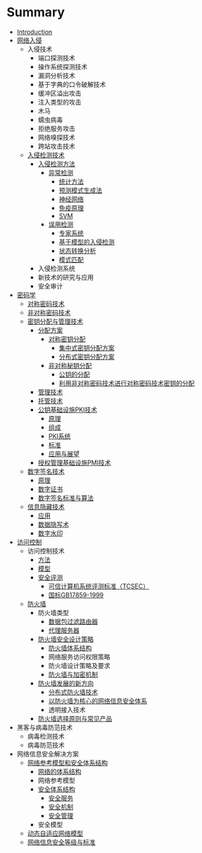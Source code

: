 # Summary

* [Introduction](README.md)
* [网络入侵](wang-luo-ru-qin.md)
  * 入侵技术
    * 端口探测技术
    * 操作系统探测技术
    * 漏洞分析技术
    * 基于字典的口令破解技术
    * 缓冲区溢出攻击
    * 注入类型的攻击
    * 木马
    * 蠕虫病毒
    * 拒绝服务攻击
    * 网络嗅探技术
    * 跨站攻击技术
  * [入侵检测技术](wang-luo-ru-qin/ru-qin-jian-ce-ji-zhu.md)
    * [入侵检测方法](wang-luo-ru-qin/ru-qin-jian-ce-ji-zhu/ru-qin-jian-ce-fang-fa.md)
      * [异常检测](wang-luo-ru-qin/ru-qin-jian-ce-ji-zhu/ru-qin-jian-ce-fang-fa/yi-chang-jian-ce.md)
        * [统计方法](wang-luo-ru-qin/ru-qin-jian-ce-ji-zhu/ru-qin-jian-ce-fang-fa/yi-chang-jian-ce/tong-ji-fang-fa.md)
        * [预测模式生成法](wang-luo-ru-qin/ru-qin-jian-ce-ji-zhu/ru-qin-jian-ce-fang-fa/yi-chang-jian-ce/yu-ce-mo-shi-sheng-cheng-fa.md)
        * [神经网络](wang-luo-ru-qin/ru-qin-jian-ce-ji-zhu/ru-qin-jian-ce-fang-fa/yi-chang-jian-ce/shen-jing-wang-luo.md)
        * [免疫原理](wang-luo-ru-qin/ru-qin-jian-ce-ji-zhu/ru-qin-jian-ce-fang-fa/yi-chang-jian-ce/mian-yi-yuan-li.md)
        * [SVM](wang-luo-ru-qin/ru-qin-jian-ce-ji-zhu/ru-qin-jian-ce-fang-fa/yi-chang-jian-ce/svm.md)
      * [误用检测](wang-luo-ru-qin/ru-qin-jian-ce-ji-zhu/ru-qin-jian-ce-fang-fa/wu-yong-jian-ce.md)
        * [专家系统](wang-luo-ru-qin/ru-qin-jian-ce-ji-zhu/ru-qin-jian-ce-fang-fa/wu-yong-jian-ce/zhuan-jia-xi-tong.md)
        * [基于模型的入侵检测](wang-luo-ru-qin/ru-qin-jian-ce-ji-zhu/ru-qin-jian-ce-fang-fa/wu-yong-jian-ce/ji-yu-mo-xing-de-ru-qin-jian-ce.md)
        * [状态转换分析](wang-luo-ru-qin/ru-qin-jian-ce-ji-zhu/ru-qin-jian-ce-fang-fa/wu-yong-jian-ce/zhuang-tai-zhuan-huan-fen-xi.md)
        * [模式匹配](wang-luo-ru-qin/ru-qin-jian-ce-ji-zhu/ru-qin-jian-ce-fang-fa/wu-yong-jian-ce/mo-shi-pi-pei.md)
    * 入侵检测系统
    * 新技术的研究与应用
    * 安全审计
* [密码学](mi-ma-ji-zhu.md)
  * [对称密码技术](dui-cheng-mi-ma-ji-zhu.md)
  * [非对称密码技术](fei-dui-cheng-mi-ma-ji-zhu.md)
  * [密钥分配与管理技术](mi-yao-fen-pei-yu-guan-li-ji-zhu.md)
    * [分配方案](mi-yao-fen-pei-yu-guan-li-ji-zhu/fen-pei-fang-an.md)
      * [对称密钥分配](mi-yao-fen-pei-yu-guan-li-ji-zhu/fen-pei-fang-an/dui-cheng-mi-yao-fen-pei.md)
        * [集中式密钥分配方案](mi-yao-fen-pei-yu-guan-li-ji-zhu/fen-pei-fang-an/ji-zhong-shi-mi-yao-fen-pei-fang-an.md)
        * [分布式密钥分配方案](mi-yao-fen-pei-yu-guan-li-ji-zhu/fen-pei-fang-an/fen-bu-shi-mi-yao-fen-pei-fang-an.md)
      * [非对称秘钥分配](mi-yao-fen-pei-yu-guan-li-ji-zhu/fen-pei-fang-an/fei-dui-cheng-mi-yao-fen-pei.md)
        * [公钥的分配](mi-yao-fen-pei-yu-guan-li-ji-zhu/fen-pei-fang-an/gong-yao-de-fen-pei.md)
        * [利用非对称密码技术进行对称密码技术密钥的分配](mi-yao-fen-pei-yu-guan-li-ji-zhu/fen-pei-fang-an/li-yong-fei-dui-cheng-mi-ma-ji-zhu-jin-xing-dui-cheng-mi-ma-ji-zhu-mi-yao-de-fen-pei.md)
    * [管理技术](mi-yao-fen-pei-yu-guan-li-ji-zhu/guan-li-ji-zhu.md)
    * [托管技术](mi-yao-fen-pei-yu-guan-li-ji-zhu/tuo-guan-ji-zhu.md)
    * [公钥基础设施PKI技术](mi-yao-fen-pei-yu-guan-li-ji-zhu/gong-yao-ji-chu-she-shi-pki-ji-zhu.md)
      * [原理](mi-yao-fen-pei-yu-guan-li-ji-zhu/gong-yao-ji-chu-she-shi-pki-ji-zhu/yuan-li.md)
      * [组成](mi-yao-fen-pei-yu-guan-li-ji-zhu/gong-yao-ji-chu-she-shi-pki-ji-zhu/zu-cheng.md)
      * [PKI系统](mi-yao-fen-pei-yu-guan-li-ji-zhu/gong-yao-ji-chu-she-shi-pki-ji-zhu/pkixi-tong.md)
      * [标准](mi-yao-fen-pei-yu-guan-li-ji-zhu/gong-yao-ji-chu-she-shi-pki-ji-zhu/biao-zhun.md)
      * [应用与展望](mi-yao-fen-pei-yu-guan-li-ji-zhu/gong-yao-ji-chu-she-shi-pki-ji-zhu/ying-yong-yu-zhan-wang.md)
    * [授权管理基础设施PMI技术](mi-yao-fen-pei-yu-guan-li-ji-zhu/shou-quan-guan-li-ji-chu-she-shi-pmi-ji-zhu.md)
  * [数字签名技术](shu-zi-qian-ming-ji-zhu.md)
    * [原理](shu-zi-qian-ming-ji-zhu/yuan-li.md)
    * [数字证书](shu-zi-qian-ming-ji-zhu/shu-zi-zheng-shu.md)
    * [数字签名标准与算法](shu-zi-qian-ming-ji-zhu/shu-zi-qian-ming-biao-zhun-yu-suan-fa.md)
  * [信息隐藏技术](xin-xi-yin-cang-ji-zhu.md)
    * [应用](xin-xi-yin-cang-ji-zhu/ying-yong.md)
    * [数据隐写术](xin-xi-yin-cang-ji-zhu/shu-ju-yin-xie-zhu.md)
    * [数字水印](xin-xi-yin-cang-ji-zhu/shu-zi-shui-yin.md)
* [访问控制](fang-wen-kong-zhi.md)
  * 访问控制技术
    * [方法](fang-wen-kong-zhi/fang-fa.md)
    * [模型](fang-wen-kong-zhi/mo-xing.md)
    * [安全评测](fang-wen-kong-zhi/an-quan-ping-ce.md)
      * [可信计算机系统评测标准（TCSEC）](fang-wen-kong-zhi/an-quan-ping-ce/ke-xin-ji-suan-ji-xi-tong-ping-ce-biao-zhun-ff08-tcsec.md)
      * [国标GB17859-1999](fang-wen-kong-zhi/an-quan-ping-ce/guo-biao-gb17859-1999.md)
  * [防火墙](fang-wen-kong-zhi/fang-huo-qiang.md)
    * 防火墙类型
      * [数据包过滤路由器](fang-wen-kong-zhi/fang-huo-qiang/shu-ju-bao-guo-lv-lu-you-qi.md)
      * [代理服务器](fang-wen-kong-zhi/fang-huo-qiang/dai-li-fu-wu-qi.md)
    * [防火墙安全设计策略](fang-wen-kong-zhi/fang-huo-qiang/fang-huo-qiang-an-quan-she-ji-ce-lve.md)
      * [防火墙体系结构](fang-wen-kong-zhi/fang-huo-qiang/fang-huo-qiang-an-quan-she-ji-ce-lve/fang-huo-qiang-ti-xi-jie-gou.md)
      * 网络服务访问权限策略
      * 防火墙设计策略及要求
      * [防火墙与加密机制](fang-wen-kong-zhi/fang-huo-qiang/fang-huo-qiang-an-quan-she-ji-ce-lve/fang-huo-qiang-yu-jia-mi-ji-zhi.md)
    * [防火墙发展的新方向](fang-wen-kong-zhi/fang-huo-qiang/fang-huo-qiang-fa-zhan-de-xin-fang-xiang.md)
      * [分布式防火墙技术](fang-wen-kong-zhi/fang-huo-qiang/fang-huo-qiang-fa-zhan-de-xin-fang-xiang/fen-bu-shi-fang-huo-qiang-ji-zhu.md)
      * [以防火墙为核心的网络信息安全体系](fang-wen-kong-zhi/fang-huo-qiang/fang-huo-qiang-fa-zhan-de-xin-fang-xiang/yi-fang-huo-qiang-wei-he-xin-de-wang-luo-xin-xi-an-quan-ti-xi.md)
      * 透明接入技术
    * [防火墙选择原则与常见产品](fang-wen-kong-zhi/fang-huo-qiang/fang-huo-qiang-xuan-ze-yuan-ze-yu-chang-jian-chan-pin.md)
* 黑客与病毒防范技术
  * 病毒检测技术
  * 病毒防范技术
* 网络信息安全解决方案
  * [网络参考模型和安全体系结构](wang-luo-can-kao-mo-xing-he-an-quan-ti-xi-jie-gou.md)
    * [网络的体系结构](wang-luo-de-ti-xi-jie-gou.md)
    * 网络参考模型
    * [安全体系结构](an-quan-ti-xi-jie-gou.md)
      * [安全服务](an-quan-ti-xi-jie-gou/an-quan-fu-wu.md)
      * [安全机制](an-quan-ti-xi-jie-gou/an-quan-ji-zhi.md)
      * [安全管理](an-quan-ti-xi-jie-gou/an-quan-guan-li.md)
    * 安全模型
  * [动态自适应网络模型](dong-tai-zi-shi-ying-wang-luo-mo-xing.md)
  * [网络信息安全等级与标准](wang-luo-xin-xi-an-quan-deng-ji-yu-biao-zhun.md)

